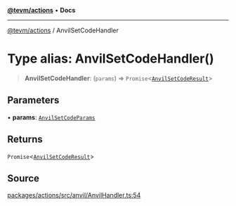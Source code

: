 [**@tevm/actions**](../README.md) • **Docs**

***

[@tevm/actions](../globals.md) / AnvilSetCodeHandler

# Type alias: AnvilSetCodeHandler()

> **AnvilSetCodeHandler**: (`params`) => `Promise`\<[`AnvilSetCodeResult`](AnvilSetCodeResult.md)\>

## Parameters

• **params**: [`AnvilSetCodeParams`](AnvilSetCodeParams.md)

## Returns

`Promise`\<[`AnvilSetCodeResult`](AnvilSetCodeResult.md)\>

## Source

[packages/actions/src/anvil/AnvilHandler.ts:54](https://github.com/evmts/tevm-monorepo/blob/main/packages/actions/src/anvil/AnvilHandler.ts#L54)
